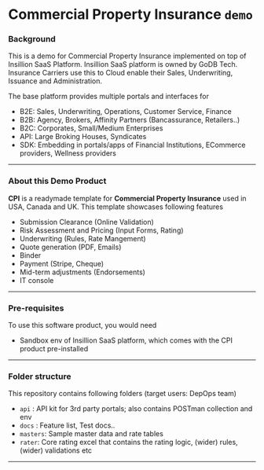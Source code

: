# Commercial Property Insurance `demo`


### Background

This is a demo for Commercial Property Insurance implemented on top of Insillion SaaS Platform. Insillion SaaS platform is owned by GoDB Tech.
Insurance Carriers use this to Cloud enable their Sales, Underwriting, Issuance and Administration.

The base platform provides multiple portals and interfaces for
* B2E: Sales, Underwriting, Operations, Customer Service, Finance
* B2B: Agency, Brokers, Affinity Partners (Bancassurance, Retailers..)
* B2C: Corporates, Small/Medium Enterprises
* API: Large Broking Houses, Syndicates
* SDK: Embedding in portals/apps of Financial Institutions, ECommerce providers, Wellness providers
---
### About this Demo Product

**CPI** is a readymade template for **Commercial Property Insurance** used in USA, Canada and UK. This template showcases following features

* Submission Clearance (Online Validation)
* Risk Assessment and Pricing (Input Forms, Rating)
* Underwriting (Rules, Rate Mangement)
* Quote generation (PDF, Emails)
* Binder
* Payment (Stripe, Cheque)
* Mid-term adjustments (Endorsements)
* IT console
---
### Pre-requisites

To use this software product, you would need

* Sandbox env of Insillion SaaS platform, which comes with the CPI product pre-installed

---
### Folder structure

This repository contains following folders (target users: DepOps team)
* `api` : API kit for 3rd party portals; also contains POSTman collection and env
* `docs` : Feature list, Test docs..
* `masters`: Sample master data and rate tables
* `rater`: Core rating excel that contains the rating logic, (wider) rules, (wider) validations etc
---
